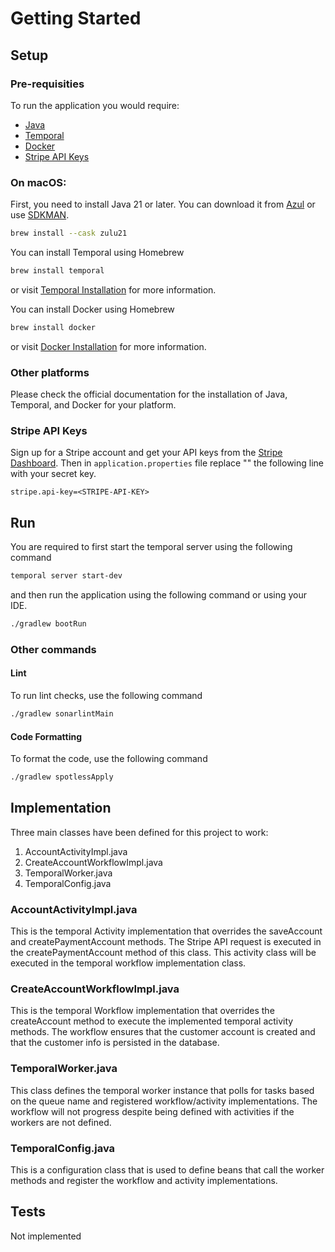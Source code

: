 # Getting Started

## Setup

### Pre-requisities

To run the application you would require:

- [Java](https://www.azul.com/downloads/#zulu)
- [Temporal](https://docs.temporal.io/cli#install)
- [Docker](https://docs.docker.com/get-docker/)
- [Stripe API Keys](https://stripe.com/docs/keys)

### On macOS:

First, you need to install Java 21 or later. You can download it from [Azul](https://www.azul.com/downloads/#zulu) or
use [SDKMAN](https://sdkman.io/).

```sh
brew install --cask zulu21
```

You can install Temporal using Homebrew

```sh
brew install temporal
```

or visit [Temporal Installation](https://docs.temporal.io/cli#install) for more information.

You can install Docker using Homebrew

```sh
brew install docker
```

or visit [Docker Installation](https://docs.docker.com/get-docker/) for more information.

### Other platforms

Please check the official documentation for the installation of Java, Temporal, and Docker for your platform.

### Stripe API Keys

Sign up for a Stripe account and get your API keys from the [Stripe Dashboard](https://dashboard.stripe.com/apikeys).
Then in `application.properties` file replace "<STRIPE-API-KEY>" the following line with your secret key.

```properties
stripe.api-key=<STRIPE-API-KEY>
```

## Run

You are required to first start the temporal server using the following command

```sh
temporal server start-dev
```

and then run the application using the following command or using your IDE.

```sh
./gradlew bootRun
```

### Other commands

#### Lint
To run lint checks, use the following command

```sh
./gradlew sonarlintMain
```

#### Code Formatting
To format the code, use the following command

```sh
./gradlew spotlessApply
```

## Implementation
Three main classes have been defined for this project to work:
1. AccountActivityImpl.java
2. CreateAccountWorkflowImpl.java
3. TemporalWorker.java
4. TemporalConfig.java

### AccountActivityImpl.java
This is the temporal Activity implementation that overrides the saveAccount and createPaymentAccount methods. The Stripe API request is executed in the createPaymentAccount method of this class. This activity class will be executed in the temporal workflow implementation class.

### CreateAccountWorkflowImpl.java
This is the temporal Workflow implementation that overrides the createAccount method to execute the implemented temporal activity methods. The workflow ensures that the customer account is created and that the customer info is persisted in the database.

### TemporalWorker.java
This class defines the temporal worker instance that polls for tasks based on the queue name and registered workflow/activity implementations. The workflow will not progress despite being defined with activities if the workers are not defined.

### TemporalConfig.java
This is a configuration class that is used to define beans that call the worker methods and register the workflow and activity implementations.

## Tests
Not implemented
